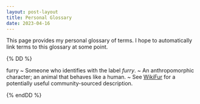 ```yaml
---
layout: post-layout
title: Personal Glossary
date: 2023-04-16
---
```


This page provides my personal glossary of terms.
I hope to automatically link terms to this glossary at some point.

{% DD %}

furry
~ Someone who identifies with the label *furry*.
~ An anthropomorphic character; an animal that behaves like a human.
~ See [WikiFur](https://en.wikifur.com/wiki/Furry) for a potentially useful community-sourced description.

{% endDD %}
